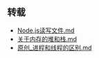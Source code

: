 ## 转载
- [Node.js读写文件.md](/src/docs/转载/src/Node.js读写文件.md)
- [关于内存的堆和栈.md](/src/docs/转载/src/关于内存的堆和栈.md)
- [原创_进程和线程的区别.md](/src/docs/转载/src/原创_进程和线程的区别.md)
